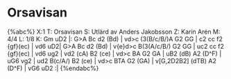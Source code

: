 # Orsavisan

{%abc%}
X:1
T: Orsavisan
S: Utlärd av Anders Jakobsson
Z: Karin Arén
M: 4/4
L: 1/8
K: Gm
uD2 |: G>A Bc d2 (Bd) | vd>c (3(B/c/B/)A G2 GG | c2 cc f2 {gf}(ec) | vd6 uD2|
G>A Bc d2 (Bd) | v{e}d>c B(3(A/c/B/) G2 GG | uc2 cc f2 {gf}(ec) | vd6 ug2 | 
vd2 (cA) B2 (ce) | vd>c BA G2 GA | uB2 (dB) A2 (D^F) | uG6 vg2 | 
ud2 B(c/A/) B2 (ce) | vd>c BTA G2 (GA) | v[G,2D2B2] (dTB) A2 (D^F) | vG6 uD2 :|
{%endabc%}



